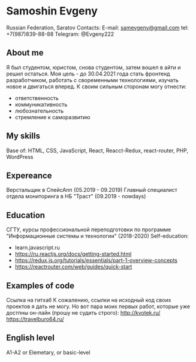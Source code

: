 # Samoshin Evgeny
Russian Federation, Saratov
Contacts:
E-mail: samevgeny@gmail.com
tel: +7(987)839-88-88
Telegram: @Evgeny222
## About me
Я был студентом, юристом, снова студентом, затем вошел в айти и решил остаться.
Моя цель - до 30.04.2021 года стать фронтенд разработчиком, работать с своременными технологиями, изучать новое и двигаться вперед.
К своим сильным сторонам могу отнести:
- ответственность
- коммуникативность
- любознательность
- стремление к саморазвитию
## My skills
Base of: HTML, CSS, JavaScript, React, Reacct-Redux, react-router, PHP, WordPress
## Expereance
Верстальщик в СпейсАпп (05.2019 - 09.2019)
Главный специалист отдела мониторинга в НБ "Траст" (09.2019 - nowdays)
## Education
СГТУ, курсы профессиональной переподготовки по программе "Информационные системы и технологии" (2018-2020)
Self-education:
 - learn.javascript.ru
 - https://ru.reactjs.org/docs/getting-started.html
 - https://redux.js.org/tutorials/essentials/part-1-overview-concepts
 - https://reactrouter.com/web/guides/quick-start
## Examples of code
Ссылка на гитхаб
К сожалению, ссылки на исходный код своих проектов я дать не могу. Но вот
пара моих первых работ, которые уже достпны он-лайн (прошу не судить строго):
http://kvotek.ru/
https://travelburo64.ru/
## English level
A1-A2 or Elemetary, or basic-level